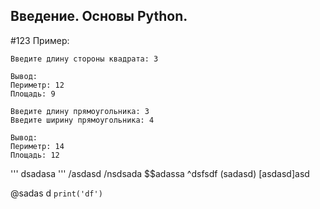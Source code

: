 
## Введение. Основы Python.
#123
Пример:
```
Введите длину стороны квадрата: 3

Вывод:
Периметр: 12
Площадь: 9

Введите длину прямоугольника: 3
Введите ширину прямоугольника: 4

Вывод:
Периметр: 14
Площадь: 12
```

'''
dsadasa
'''
/asdasd
/nsdsada
$$adassa
^dsfsdf
(sadasd)
[asdasd]asd

@sadas d
`
print('df')
`